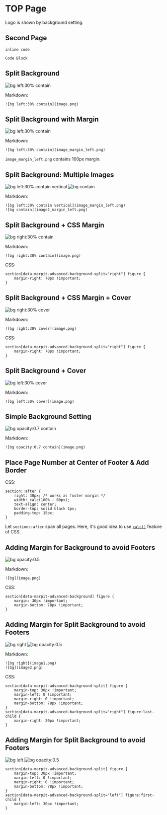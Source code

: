 <!--
headingDivider: 2
paginate: true
-->

# TOP Page
<!-- _class: top -->

Logo is shown by background setting.

## Second Page

`inline code`

```
Code Block
```

## Split Background

![bg left:30% contain](image.png)

Markdown:

```
![bg left:30% contain](image.png)
```

## Split Background with Margin

![bg left:30% contain](image_margin_left.png)

Markdown:

```
![bg left:30% contain](image_margin_left.png)
```

`image_margin_left.png` contains 100px margin.

## Split Background: Multiple Images

![bg left:30% contain vertical](image_margin_left.png)
![bg contain](image2_margin_left.png)

Markdown:

```
![bg left:30% contain vertical](image_margin_left.png)
![bg contain](image2_margin_left.png)
```

## Split Background + CSS Margin
<!-- _class: right_bg_margin -->

![bg right:30% contain](image.png)

Markdown:

```
![bg right:30% contain](image.png)
```

CSS:

```
section[data-marpit-advanced-background-split="right"] figure {
	margin-right: 70px !important;
}
```

## Split Background + CSS Margin + Cover
<!-- _class: right_bg_margin -->
![bg right:30% cover](image.png)

Markdown:

```
![bg right:30% cover](image.png)
```
CSS:

```
section[data-marpit-advanced-background-split="right"] figure {
	margin-right: 70px !important;
}
```

## Split Background + Cover

![bg left:30% cover](image.png)

Markdown:

```
![bg left:30% cover](image.png)
```

## Simple Background Setting

![bg opacity:0.7 contain](image.png)

Markdown:

```
![bg opacity:0.7 contain](image.png)
```

## Place Page Number at Center of Footer & Add Border
<!-- _class: center_paging -->
CSS:
```
section::after {
	right: 30px; /* works as footer margin */
	width: calc(100% - 60px);
	text-align: center;
	border-top: solid black 1px;
	padding-top: 15px;
}
```

Let `section::after` span all pages.
Here, it's good idea to use [`calc()`](https://developer.mozilla.org/docs/Web/CSS/calc) feature of CSS.

## Adding Margin for Background to avoid Footers
<!-- _class: center_paging -->
![bg opacity:0.5](image.png)

Markdown:
```
![bg](image.png)
```
CSS:
```
section[data-marpit-advanced-background] figure {
	margin: 30px !important;
	margin-bottom: 78px !important;
}
```

## Adding Margin for Split Background to avoid Footers
<!-- _class: center_paging -->
![bg right](image.png)
![bg opacity:0.5](image.png)

Markdown:
```
![bg right](image1.png)
![bg](image2.png)
```
CSS:
```
section[data-marpit-advanced-background-split] figure {
	margin-top: 30px !important;
	margin-left: 0 !important;
	margin-right: 0 !important;
	margin-bottom: 78px !important;
}
section[data-marpit-advanced-background-split="right"] figure:last-child {
	margin-right: 30px !important;
}
```

## Adding Margin for Split Background to avoid Footers
<!-- _class: center_paging -->
![bg left](image.png)
![bg opacity:0.5](image.png)

```
section[data-marpit-advanced-background-split] figure {
	margin-top: 30px !important;
	margin-left: 0 !important;
	margin-right: 0 !important;
	margin-bottom: 78px !important;
}
section[data-marpit-advanced-background-split="left"] figure:first-child {
	margin-left: 30px !important;
}
```
